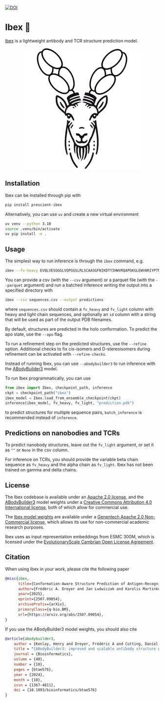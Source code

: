 [![DOI](https://zenodo.org/badge/DOI/10.5281/zenodo.15866555.svg)](https://doi.org/10.5281/zenodo.15866555)

# Ibex 🐐

[Ibex](https://arxiv.org/abs/2507.09054) is a lightweight antibody and TCR structure prediction model.

<p align="center">
<img src="https://raw.githubusercontent.com/prescient-design/ibex/refs/heads/main/docs/assets/ibex.png" width=400px>
</p>

## Installation

Ibex can be installed through pip with
```bash
pip install prescient-ibex
```
Alternatively, you can use `uv` and create a new virtual environment
```bash
uv venv --python 3.10
source .venv/bin/activate
uv pip install -e .
```

## Usage

The simplest way to run inference is through the `ibex` command, e.g.

```bash
ibex --fv-heavy EVQLVESGGGLVQPGGSLRLSCAASGFNIKDTYIHWVRQAPGKGLEWVARIYPTNGYTRYADSVKGRFTISADTSKNTAYLQMNSLRAEDTAVYYCSRWGGDGFYAMDYWGQGTLVTVSS --fv-light DIQMTQSPSSLSASVGDRVTITCRASQDVNTAVAWYQQKPGKAPKLLIYSASFLYSGVPSRFSGSRSGTDFTLTISSLQPEDFATYYCQQHYTTPPTFGQGTKVEIK --output prediction.pdb
```
You can provide a csv (with the `--csv` argument) or a parquet file (with the `--parquet` argument) and run a batched inference writing the output into a specified directory with
```bash
ibex --csv sequences.csv --output predictions
```
where `sequences.csv` should contain a `fv_heavy` and `fv_light` column with heavy and light chain sequences, and optionally an `id` column with a string that will be used as part of the output PDB filenames.

By default, structures are predicted in the holo conformation. To predict the apo state, use the `--apo` flag.

To run a refinement step on the predicted structures, use the `--refine` option. Additional checks to fix cis-isomers and D-stereoisomers during refinement can be activated with `--refine-checks`.
 
Instead of running Ibex, you can use `--abodybuilder3` to run inference with the [ABodyBuilder3](https://academic.oup.com/bioinformatics/article/40/10/btae576/7810444) model. 

To run Ibex programmatically, you can use
```python
from ibex import Ibex, checkpoint_path, inference
ckpt = checkpoint_path("ibex")
ibex_model = Ibex.load_from_ensemble_checkpoint(ckpt)
inference(ibex_model, fv_heavy, fv_light, "prediction.pdb")
```
to predict structures for multiple sequence pairs, `batch_inference` is recommended instead of `inference`.

## Predictions on nanobodies and TCRs

To predict nanobody structures, leave out the `fv_light` argument, or set it as `""` or `None` in the csv column. 

For inference on TCRs, you should provide the variable beta chain sequence as `fv_heavy` and the alpha chain as `fv_light`. Ibex has not been trained on gamma and delta chains.


## License
The Ibex codebase is available under an [Apache 2.0 license](http://www.apache.org/licenses/LICENSE-2.0), and the [ABodyBuilder3](https://doi.org/10.5281/zenodo.11354576) model weights under a [Creative Commons Attribution 4.0 International license](https://creativecommons.org/licenses/by/4.0/legalcode), both of which allow for commercial use.

The [Ibex model weights](https://doi.org/10.5281/zenodo.15866555) are available under a [Genentech Apache 2.0 Non-Commercial license](https://raw.githubusercontent.com/prescient-design/ibex/refs/heads/main/docs/Genentech_license_weights_ibex), which allows its use for non-commercial academic research purposes.

Ibex uses as input representation embeddings from ESMC 300M, which is licensed under the [EvolutionaryScale Cambrian Open License Agreement](https://www.evolutionaryscale.ai/policies/cambrian-open-license-agreement).

## Citation
When using Ibex in your work, please cite the following paper

```bibtex
@misc{ibex,
      title={Conformation-Aware Structure Prediction of Antigen-Recognizing Immune Proteins},
      author={Frédéric A. Dreyer and Jan Ludwiczak and Karolis Martinkus and Brennan Abanades and Robert G. Alberstein and Pan Kessel and Pranav Rao and Jae Hyeon Lee and Richard Bonneau and Andrew M. Watkins and Franziska Seeger},
      year={2025},
      eprint={2507.09054},
      archivePrefix={arXiv},
      primaryClass={q-bio.BM},
      url={https://arxiv.org/abs/2507.09054},
}
```

If you use the ABodyBuilder3 model weights, you should also cite
```bibtex
@article{abodybuilder3,
    author = {Kenlay, Henry and Dreyer, Frédéric A and Cutting, Daniel and Nissley, Daniel and Deane, Charlotte M},
    title = "{ABodyBuilder3: improved and scalable antibody structure predictions}",
    journal = {Bioinformatics},
    volume = {40},
    number = {10},
    pages = {btae576},
    year = {2024},
    month = {10},
    issn = {1367-4811},
    doi = {10.1093/bioinformatics/btae576}
}
```